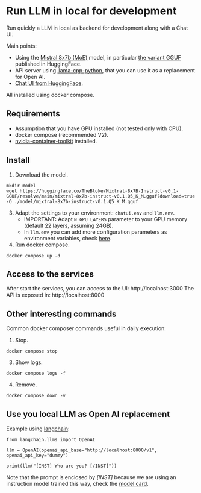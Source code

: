 # Run LLM in local for development

Run quickly a LLM in local as backend for development along with a Chat UI.

Main points:
 - Using the [Mistral 8x7b (MoE)](https://mistral.ai/news/mixtral-of-experts/) model, in particular [the variant GGUF](https://huggingface.co/TheBloke/Mixtral-8x7B-Instruct-v0.1-GGUF) published in HuggingFace.
 - API server using [llama-cpp-python](https://github.com/abetlen/llama-cpp-python), that you can use it as a replacement for Open AI.
 - [Chat UI from HuggingFace](https://github.com/huggingface/chat-ui).

All installed using docker compose.

## Requirements

* Assumption that you have GPU installed (not tested only with CPU).
* docker compose (recommended V2).
* [nvidia-container-toolkit](https://github.com/NVIDIA/nvidia-container-toolkit) installed.

## Install

1. Download the model.
```
mkdir model
wget https://huggingface.co/TheBloke/Mixtral-8x7B-Instruct-v0.1-GGUF/resolve/main/mixtral-8x7b-instruct-v0.1.Q5_K_M.gguf?download=true -O ./model/mixtral-8x7b-instruct-v0.1.Q5_K_M.gguf
```
3. Adapt the settings to your environment: `chatui.env` and `llm.env`.
	* IMPORTANT: Adapt `N_GPU_LAYERS` parameter to your GPU memory (default 22 layers, assuming 24GB).
	* In `llm.env` you can add more configuration parameters as environment variables, check [here](https://llama-cpp-python.readthedocs.io/en/latest/server/#server-options-reference).
4. Run docker compose.
```
docker compose up -d
```

## Access to the services

After start the services, you can access to the UI: http://localhost:3000
The API is exposed in: http://localhost:8000

## Other interesting commands

Common docker composer commands useful in daily execution:
1. Stop.
```
docker compose stop
```
3. Show logs.
```
docker compose logs -f
```
4. Remove.
```
docker compose down -v
```

## Use you local LLM as Open AI replacement

Example using [langchain](https://python.langchain.com/docs/get_started/introduction):
```
from langchain.llms import OpenAI

llm = OpenAI(openai_api_base="http://localhost:8000/v1", openai_api_key="dummy")

print(llm("[INST] Who are you? [/INST]"))
```
Note that the prompt is enclosed by *[INST]* because we are using an instruction model trained this way, check the [model card](https://huggingface.co/TheBloke/Mixtral-8x7B-Instruct-v0.1-GGUF).
